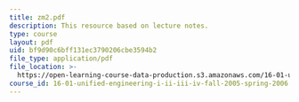 ```yaml
---
title: zm2.pdf
description: This resource based on lecture notes.
type: course
layout: pdf
uid: bf9d90c6bff131ec3790206cbe3594b2
file_type: application/pdf
file_location: >-
  https://open-learning-course-data-production.s3.amazonaws.com/16-01-unified-engineering-i-ii-iii-iv-fall-2005-spring-2006/bf9d90c6bff131ec3790206cbe3594b2_zm2.pdf
course_id: 16-01-unified-engineering-i-ii-iii-iv-fall-2005-spring-2006
---
```

